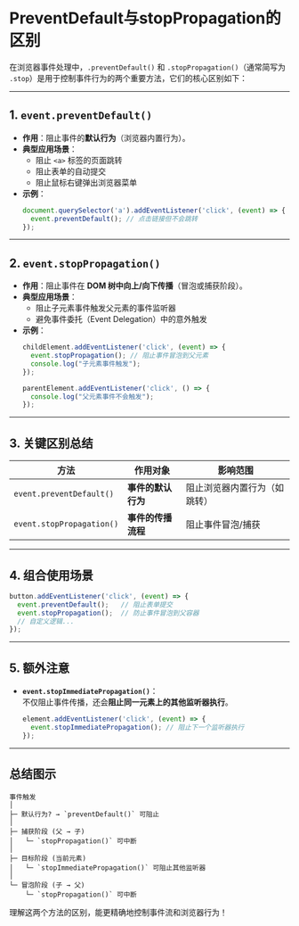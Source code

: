 # PreventDefault与stopPropagation的区别

在浏览器事件处理中，`.preventDefault()` 和 `.stopPropagation()`（通常简写为 `.stop`）是用于控制事件行为的两个重要方法，它们的核心区别如下：

---

## 1. **`event.preventDefault()`**
- **作用**：阻止事件的**默认行为**（浏览器内置行为）。
- **典型应用场景**：
    - 阻止 `<a>` 标签的页面跳转
    - 阻止表单的自动提交
    - 阻止鼠标右键弹出浏览器菜单
- **示例**：
  ```javascript
  document.querySelector('a').addEventListener('click', (event) => {
    event.preventDefault(); // 点击链接但不会跳转
  });
  ```

---

## 2. **`event.stopPropagation()`**
- **作用**：阻止事件在 **DOM 树中向上/向下传播**（冒泡或捕获阶段）。
- **典型应用场景**：
    - 阻止子元素事件触发父元素的事件监听器
    - 避免事件委托（Event Delegation）中的意外触发
- **示例**：
  ```javascript
  childElement.addEventListener('click', (event) => {
    event.stopPropagation(); // 阻止事件冒泡到父元素
    console.log("子元素事件触发");
  });

  parentElement.addEventListener('click', () => {
    console.log("父元素事件不会触发");
  });
  ```

---

## 3. **关键区别总结**
| 方法                      | 作用对象               | 影响范围                     |
|---------------------------|------------------------|------------------------------|
| `event.preventDefault()`  | **事件的默认行为**     | 阻止浏览器内置行为（如跳转） |
| `event.stopPropagation()` | **事件的传播流程**     | 阻止事件冒泡/捕获            |

---

## 4. **组合使用场景**
```javascript
button.addEventListener('click', (event) => {
  event.preventDefault();   // 阻止表单提交
  event.stopPropagation();  // 防止事件冒泡到父容器
  // 自定义逻辑...
});
```

---

## 5. **额外注意**
- **`event.stopImmediatePropagation()`**：  
  不仅阻止事件传播，还会**阻止同一元素上的其他监听器执行**。
  ```javascript
  element.addEventListener('click', (event) => {
    event.stopImmediatePropagation(); // 阻止下一个监听器执行
  });
  ```

---

## 总结图示
```
事件触发
│
├─ 默认行为? → `preventDefault()` 可阻止
│
├─ 捕获阶段 (父 → 子)
│   └─ `stopPropagation()` 可中断
│
├─ 目标阶段 (当前元素)
│   └─ `stopImmediatePropagation()` 可阻止其他监听器
│
└─ 冒泡阶段 (子 → 父)
    └─ `stopPropagation()` 可中断
```

理解这两个方法的区别，能更精确地控制事件流和浏览器行为！
